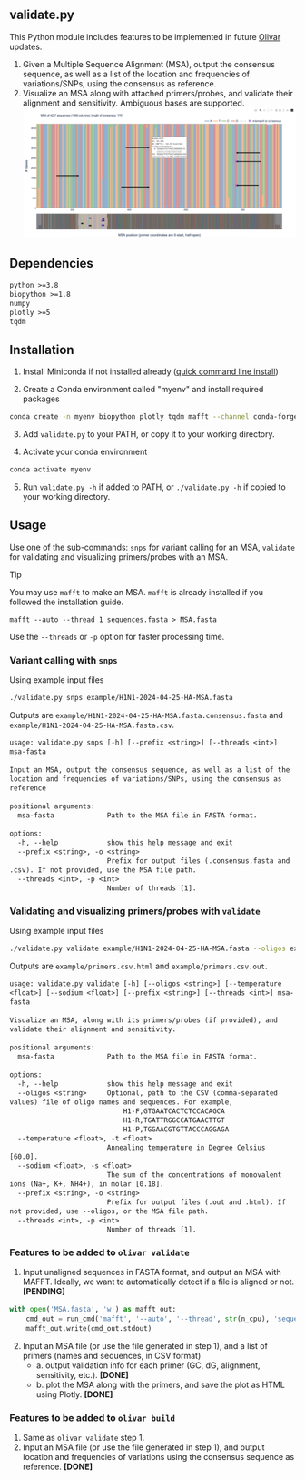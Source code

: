 ## validate.py
This Python module includes features to be implemented in future [Olivar](https://github.com/treangenlab/Olivar) updates. 
1. Given a Multiple Sequence Alignment (MSA), output the consensus sequence, as well as a list of the location and frequencies of variations/SNPs, using the consensus as reference. 
2. Visualize an MSA along with attached primers/probes, and validate their alignment and sensitivity. Ambiguous bases are supported. 
![](Figure.png)

## Dependencies
```
python >=3.8
biopython >=1.8
numpy
plotly >=5
tqdm
```

## Installation
1. Install Miniconda if not installed already ([quick command line install](https://docs.conda.io/projects/miniconda/en/latest/#quick-command-line-install))

2. Create a Conda environment called "myenv" and install required packages
```bash
conda create -n myenv biopython plotly tqdm mafft --channel conda-forge
```
3. Add `validate.py` to your PATH, or copy it to your working directory. 

4. Activate your conda environment
```bash
conda activate myenv
```
5. Run `validate.py -h` if added to PATH, or `./validate.py -h` if copied to your working directory. 

## Usage
Use one of the sub-commands: `snps` for variant calling for an MSA, `validate` for validating and visualizing primers/probes with an MSA. 
> [!TIP]
> You may use `mafft` to make an MSA. `mafft` is already installed if you followed the installation guide. 
> ```
> mafft --auto --thread 1 sequences.fasta > MSA.fasta
> ```
> 
> Use the `--threads` or `-p` option for faster processing time. 

### Variant calling with `snps`
Using example input files
```bash
./validate.py snps example/H1N1-2024-04-25-HA-MSA.fasta
```
Outputs are `example/H1N1-2024-04-25-HA-MSA.fasta.consensus.fasta` and `example/H1N1-2024-04-25-HA-MSA.fasta.csv`. 
```
usage: validate.py snps [-h] [--prefix <string>] [--threads <int>] msa-fasta

Input an MSA, output the consensus sequence, as well as a list of the location and frequencies of variations/SNPs, using the consensus as reference

positional arguments:
  msa-fasta             Path to the MSA file in FASTA format.

options:
  -h, --help            show this help message and exit
  --prefix <string>, -o <string>
                        Prefix for output files (.consensus.fasta and .csv). If not provided, use the MSA file path.
  --threads <int>, -p <int>
                        Number of threads [1].
```

### Validating and visualizing primers/probes with `validate`
Using example input files
```bash
./validate.py validate example/H1N1-2024-04-25-HA-MSA.fasta --oligos example/primers.csv
```
Outputs are `example/primers.csv.html` and `example/primers.csv.out`. 
```
usage: validate.py validate [-h] [--oligos <string>] [--temperature <float>] [--sodium <float>] [--prefix <string>] [--threads <int>] msa-fasta

Visualize an MSA, along with its primers/probes (if provided), and validate their alignment and sensitivity.

positional arguments:
  msa-fasta             Path to the MSA file in FASTA format.

options:
  -h, --help            show this help message and exit
  --oligos <string>     Optional, path to the CSV (comma-separated values) file of oligo names and sequences. For example, 
                            H1-F,GTGAATCACTCTCCACAGCA
                            H1-R,TGATTRGGCCATGAACTTGT
                            H1-P,TGGAACGTGTTACCCAGGAGA
  --temperature <float>, -t <float>
                        Annealing temperature in Degree Celsius [60.0].
  --sodium <float>, -s <float>
                        The sum of the concentrations of monovalent ions (Na+, K+, NH4+), in molar [0.18].
  --prefix <string>, -o <string>
                        Prefix for output files (.out and .html). If not provided, use --oligos, or the MSA file path.
  --threads <int>, -p <int>
                        Number of threads [1].
```

### Features to be added to `olivar validate`
1. Input unaligned sequences in FASTA format, and output an MSA with MAFFT. Ideally, we want to automatically detect if a file is aligned or not. **[PENDING]**
```python
with open('MSA.fasta', 'w') as mafft_out:
    cmd_out = run_cmd('mafft', '--auto', '--thread', str(n_cpu), 'sequences.fasta')
    mafft_out.write(cmd_out.stdout)
```
2. Input an MSA file (or use the file generated in step 1), and a list of primers (names and sequences, in CSV format)
   - a. output validation info for each primer (GC, dG, alignment, sensitivity, etc.). **[DONE]**
   - b. plot the MSA along with the primers, and save the plot as HTML using Plotly. **[DONE]**

### Features to be added to `olivar build`
1. Same as `olivar validate` step 1. 
2. Input an MSA file (or use the file generated in step 1), and output location and frequencies of variations using the consensus sequence as reference. **[DONE]**
